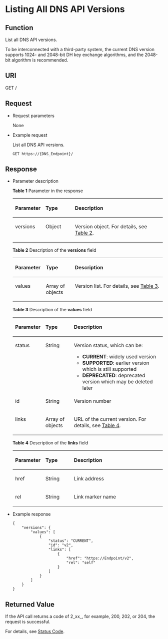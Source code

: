 # Listing All DNS API Versions<a name="dns_api_61001"></a>

## Function<a name="section3569153217343"></a>

List all DNS API versions.

To be interconnected with a third-party system, the current DNS version supports 1024- and 2048-bit DH key exchange algorithms, and the 2048-bit algorithm is recommended.

## URI<a name="section6163262617350"></a>

GET /

## Request<a name="section84941832125012"></a>

-   Request parameters

    None

-   Example request

    List all DNS API versions.

    ```
    GET https://{DNS_Endpoint}/
    ```


## Response<a name="section2142173017358"></a>

-   Parameter description

    **Table  1**  Parameter in the response

    <a name="table6255205892049"></a>
    <table><thead align="left"><tr id="row1727035092049"><th class="cellrowborder" valign="top" width="20.247975202479754%" id="mcps1.2.4.1.1"><p id="p5672109992049"><a name="p5672109992049"></a><a name="p5672109992049"></a><strong id="b162774213314533_1"><a name="b162774213314533_1"></a><a name="b162774213314533_1"></a>Parameter</strong></p>
    </th>
    <th class="cellrowborder" valign="top" width="19.568043195680435%" id="mcps1.2.4.1.2"><p id="p3100628892049"><a name="p3100628892049"></a><a name="p3100628892049"></a><strong id="b84235270619112_1"><a name="b84235270619112_1"></a><a name="b84235270619112_1"></a>Type</strong></p>
    </th>
    <th class="cellrowborder" valign="top" width="60.18398160183982%" id="mcps1.2.4.1.3"><p id="p2848141492049"><a name="p2848141492049"></a><a name="p2848141492049"></a><strong id="b842352706112423_1"><a name="b842352706112423_1"></a><a name="b842352706112423_1"></a>Description</strong></p>
    </th>
    </tr>
    </thead>
    <tbody><tr id="row2529320492049"><td class="cellrowborder" valign="top" width="20.247975202479754%" headers="mcps1.2.4.1.1 "><p id="p3548368392049"><a name="p3548368392049"></a><a name="p3548368392049"></a>versions</p>
    </td>
    <td class="cellrowborder" valign="top" width="19.568043195680435%" headers="mcps1.2.4.1.2 "><p id="p5560610792049"><a name="p5560610792049"></a><a name="p5560610792049"></a>Object</p>
    </td>
    <td class="cellrowborder" valign="top" width="60.18398160183982%" headers="mcps1.2.4.1.3 "><p id="p780080392049"><a name="p780080392049"></a><a name="p780080392049"></a>Version object. For details, see <a href="#table2788528392049">Table 2</a>.</p>
    </td>
    </tr>
    </tbody>
    </table>

    **Table  2**  Description of the  **versions**  field

    <a name="table2788528392049"></a>
    <table><thead align="left"><tr id="row100602392049"><th class="cellrowborder" valign="top" width="20.437956204379564%" id="mcps1.2.4.1.1"><p id="p1437906692049"><a name="p1437906692049"></a><a name="p1437906692049"></a><strong id="b162774213314533_3"><a name="b162774213314533_3"></a><a name="b162774213314533_3"></a>Parameter</strong></p>
    </th>
    <th class="cellrowborder" valign="top" width="19.37806219378062%" id="mcps1.2.4.1.2"><p id="p2385367792049"><a name="p2385367792049"></a><a name="p2385367792049"></a><strong id="b84235270619112_3"><a name="b84235270619112_3"></a><a name="b84235270619112_3"></a>Type</strong></p>
    </th>
    <th class="cellrowborder" valign="top" width="60.18398160183982%" id="mcps1.2.4.1.3"><p id="p5309965692049"><a name="p5309965692049"></a><a name="p5309965692049"></a><strong id="b842352706112423_3"><a name="b842352706112423_3"></a><a name="b842352706112423_3"></a>Description</strong></p>
    </th>
    </tr>
    </thead>
    <tbody><tr id="row610488492049"><td class="cellrowborder" valign="top" width="20.437956204379564%" headers="mcps1.2.4.1.1 "><p id="p2473359292049"><a name="p2473359292049"></a><a name="p2473359292049"></a>values</p>
    </td>
    <td class="cellrowborder" valign="top" width="19.37806219378062%" headers="mcps1.2.4.1.2 "><p id="p5726396592049"><a name="p5726396592049"></a><a name="p5726396592049"></a>Array of objects</p>
    </td>
    <td class="cellrowborder" valign="top" width="60.18398160183982%" headers="mcps1.2.4.1.3 "><p id="p786961192049"><a name="p786961192049"></a><a name="p786961192049"></a>Version list. For details, see <a href="#table3345872992049">Table 3</a>.</p>
    </td>
    </tr>
    </tbody>
    </table>

    **Table  3**  Description of the  **values**  field

    <a name="table3345872992049"></a>
    <table><thead align="left"><tr id="row4161787792049"><th class="cellrowborder" valign="top" width="18.18%" id="mcps1.2.4.1.1"><p id="p1560490192049"><a name="p1560490192049"></a><a name="p1560490192049"></a><strong id="b162774213314533_5"><a name="b162774213314533_5"></a><a name="b162774213314533_5"></a>Parameter</strong></p>
    </th>
    <th class="cellrowborder" valign="top" width="19.189999999999998%" id="mcps1.2.4.1.2"><p id="p5603748692049"><a name="p5603748692049"></a><a name="p5603748692049"></a><strong id="b84235270619112_5"><a name="b84235270619112_5"></a><a name="b84235270619112_5"></a>Type</strong></p>
    </th>
    <th class="cellrowborder" valign="top" width="62.629999999999995%" id="mcps1.2.4.1.3"><p id="p4274248792049"><a name="p4274248792049"></a><a name="p4274248792049"></a><strong id="b842352706112423_5"><a name="b842352706112423_5"></a><a name="b842352706112423_5"></a>Description</strong></p>
    </th>
    </tr>
    </thead>
    <tbody><tr id="row3958938492049"><td class="cellrowborder" valign="top" width="18.18%" headers="mcps1.2.4.1.1 "><p id="p5262353092049"><a name="p5262353092049"></a><a name="p5262353092049"></a>status</p>
    </td>
    <td class="cellrowborder" valign="top" width="19.189999999999998%" headers="mcps1.2.4.1.2 "><p id="p3464752492049"><a name="p3464752492049"></a><a name="p3464752492049"></a>String</p>
    </td>
    <td class="cellrowborder" valign="top" width="62.629999999999995%" headers="mcps1.2.4.1.3 "><p id="p848217563142"><a name="p848217563142"></a><a name="p848217563142"></a>Version status, which can be:</p>
    <a name="ul19911143415371"></a><a name="ul19911143415371"></a><ul id="ul19911143415371"><li><strong id="b842352706115252"><a name="b842352706115252"></a><a name="b842352706115252"></a>CURRENT</strong>: widely used version</li><li><strong id="b965321614118"><a name="b965321614118"></a><a name="b965321614118"></a>SUPPORTED</strong>: earlier version which is still supported</li><li><strong id="b842352706115458"><a name="b842352706115458"></a><a name="b842352706115458"></a>DEPRECATED</strong>: deprecated version which may be deleted later</li></ul>
    </td>
    </tr>
    <tr id="row2511266892049"><td class="cellrowborder" valign="top" width="18.18%" headers="mcps1.2.4.1.1 "><p id="p2086025192049"><a name="p2086025192049"></a><a name="p2086025192049"></a>id</p>
    </td>
    <td class="cellrowborder" valign="top" width="19.189999999999998%" headers="mcps1.2.4.1.2 "><p id="p1195876692049"><a name="p1195876692049"></a><a name="p1195876692049"></a>String</p>
    </td>
    <td class="cellrowborder" valign="top" width="62.629999999999995%" headers="mcps1.2.4.1.3 "><p id="p2913599892049"><a name="p2913599892049"></a><a name="p2913599892049"></a>Version number</p>
    </td>
    </tr>
    <tr id="row6089739292049"><td class="cellrowborder" valign="top" width="18.18%" headers="mcps1.2.4.1.1 "><p id="p3374170192049"><a name="p3374170192049"></a><a name="p3374170192049"></a>links</p>
    </td>
    <td class="cellrowborder" valign="top" width="19.189999999999998%" headers="mcps1.2.4.1.2 "><p id="p4872327592049"><a name="p4872327592049"></a><a name="p4872327592049"></a>Array of objects</p>
    </td>
    <td class="cellrowborder" valign="top" width="62.629999999999995%" headers="mcps1.2.4.1.3 "><p id="p5427120992049"><a name="p5427120992049"></a><a name="p5427120992049"></a>URL of the current version. For details, see <a href="#table0172144213344">Table 4</a>.</p>
    </td>
    </tr>
    </tbody>
    </table>

    **Table  4**  Description of the  **links**  field

    <a name="table0172144213344"></a>
    <table><thead align="left"><tr id="row917304253418"><th class="cellrowborder" valign="top" width="18%" id="mcps1.2.4.1.1"><p id="p101731742153416"><a name="p101731742153416"></a><a name="p101731742153416"></a><strong id="b61661641440"><a name="b61661641440"></a><a name="b61661641440"></a>Parameter</strong></p>
    </th>
    <th class="cellrowborder" valign="top" width="19.25%" id="mcps1.2.4.1.2"><p id="p0174542163418"><a name="p0174542163418"></a><a name="p0174542163418"></a><strong id="b1744321241"><a name="b1744321241"></a><a name="b1744321241"></a>Type</strong></p>
    </th>
    <th class="cellrowborder" valign="top" width="62.74999999999999%" id="mcps1.2.4.1.3"><p id="p7174194243414"><a name="p7174194243414"></a><a name="p7174194243414"></a><strong id="b13281552192019"><a name="b13281552192019"></a><a name="b13281552192019"></a>Description</strong></p>
    </th>
    </tr>
    </thead>
    <tbody><tr id="row1917494211345"><td class="cellrowborder" valign="top" width="18%" headers="mcps1.2.4.1.1 "><p id="p13174134215348"><a name="p13174134215348"></a><a name="p13174134215348"></a>href</p>
    </td>
    <td class="cellrowborder" valign="top" width="19.25%" headers="mcps1.2.4.1.2 "><p id="p181741642173417"><a name="p181741642173417"></a><a name="p181741642173417"></a>String</p>
    </td>
    <td class="cellrowborder" valign="top" width="62.74999999999999%" headers="mcps1.2.4.1.3 "><p id="p1017434223419"><a name="p1017434223419"></a><a name="p1017434223419"></a>Link address</p>
    </td>
    </tr>
    <tr id="row455095771113"><td class="cellrowborder" valign="top" width="18%" headers="mcps1.2.4.1.1 "><p id="p10551115771111"><a name="p10551115771111"></a><a name="p10551115771111"></a>rel</p>
    </td>
    <td class="cellrowborder" valign="top" width="19.25%" headers="mcps1.2.4.1.2 "><p id="p17552957121114"><a name="p17552957121114"></a><a name="p17552957121114"></a>String</p>
    </td>
    <td class="cellrowborder" valign="top" width="62.74999999999999%" headers="mcps1.2.4.1.3 "><p id="p14552657201118"><a name="p14552657201118"></a><a name="p14552657201118"></a>Link marker name</p>
    </td>
    </tr>
    </tbody>
    </table>

-   Example response

    ```
    {
        "versions": {
            "values": [
                {
                    "status": "CURRENT",
                    "id": "v2",
                    "links": [
                        {
                            "href": "https://Endpoint/v2",
                            "rel": "self"
                        }
                    ]
                }
            ]
        }
    }
    ```


## Returned Value<a name="section1917896317411"></a>

If the API call returns a code of 2_xx_, for example, 200, 202, or 204, the request is successful.

For details, see  [Status Code](status-code.md).


